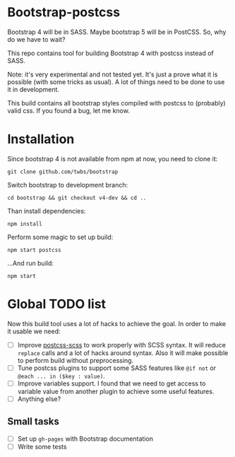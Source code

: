 # Bootstrap-postcss
Bootstrap 4 will be in SASS. Maybe bootstrap 5 will be in PostCSS. So, why do we have to wait?

This repo contains tool for building Bootstrap 4 with postcss instead of SASS.

Note: it's very experimental and not tested yet. It's just a prove what it is possible (with some tricks as usual). A lot of things need to be done to use it in development.

This build contains all bootstrap styles compiled with postcss to (probably) valid css. If you found a bug, let me know.

# Installation
Since bootstrap 4 is not available from npm at now, you need to clone it:
```
git clone github.com/twbs/bootstrap
```
Switch bootstrap to development branch:
```
cd bootstrap && git checkout v4-dev && cd ..
```
Than install dependencies:
```
npm install
```
Perform some magic to set up build:
```
npm start postcss
```
...And run build:
```
npm start
```

# Global TODO list
Now this build tool uses a lot of hacks to achieve the goal. In order to make it usable we need:

- [ ] Improve [postcss-scss](https://github.com/postcss/postcss-scss) to work properly with SCSS syntax. It will reduce `replace` calls and a lot of hacks around syntax. Also it will make possible to perform build without preprocessing.
- [ ] Tune postcss plugins to support some SASS features like `@if not` or `@each ... in ($key : value)`.
- [ ] Improve variables support. I found that we need to get access to variable value from another plugin to achieve some useful features.
- [ ] Anything else?

## Small tasks
- [ ] Set up `gh-pages` with Bootstrap documentation
- [ ] Write some tests
